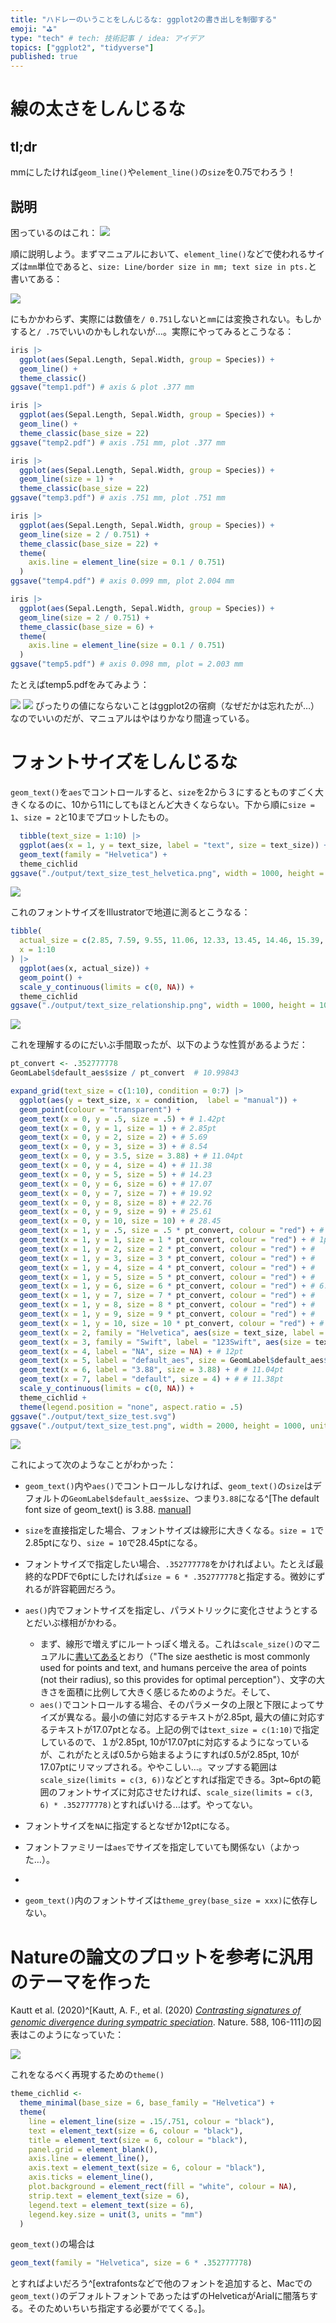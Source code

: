 ```yaml
---
title: "ハドレーのいうことをしんじるな: ggplot2の書き出しを制御する"
emoji: "⛳"
type: "tech" # tech: 技術記事 / idea: アイデア
topics: ["ggplot2", "tidyverse"]
published: true
---
```


# 線の太さをしんじるな

## tl;dr

mmにしたければ`geom_line()`や`element_line()`の`size`を0.75でわろう！

## 説明

困っているのはこれ：
![](/images/ggplot2-size/wakalang.png)

順に説明しよう。まずマニュアルにおいて、`element_line()`などで使われるサイズは`mm`単位であると、`size: Line/border size in mm; text size in pts.`と書いてある：

![](/images/ggplot2-size/manual.png)

にもかかわらず、実際には数値を`/ 0.751`しないと`mm`には変換されない。もしかすると`/ .75`でいいのかもしれないが…。実際にやってみるとこうなる：

```r
iris |> 
  ggplot(aes(Sepal.Length, Sepal.Width, group = Species)) +
  geom_line() +
  theme_classic()
ggsave("temp1.pdf") # axis & plot .377 mm

iris |> 
  ggplot(aes(Sepal.Length, Sepal.Width, group = Species)) +
  geom_line() +
  theme_classic(base_size = 22)
ggsave("temp2.pdf") # axis .751 mm, plot .377 mm

iris |> 
  ggplot(aes(Sepal.Length, Sepal.Width, group = Species)) +
  geom_line(size = 1) +
  theme_classic(base_size = 22) 
ggsave("temp3.pdf") # axis .751 mm, plot .751 mm

iris |> 
  ggplot(aes(Sepal.Length, Sepal.Width, group = Species)) +
  geom_line(size = 2 / 0.751) +
  theme_classic(base_size = 22) +
  theme(
    axis.line = element_line(size = 0.1 / 0.751)
  )
ggsave("temp4.pdf") # axis 0.099 mm, plot 2.004 mm

iris |> 
  ggplot(aes(Sepal.Length, Sepal.Width, group = Species)) +
  geom_line(size = 2 / 0.751) +
  theme_classic(base_size = 6) +
  theme(
    axis.line = element_line(size = 0.1 / 0.751)
  )
ggsave("temp5.pdf") # axis 0.098 mm, plot = 2.003 mm
```
たとえばtemp5.pdfをみてみよう：

![](/images/ggplot2-size/plot5-axis.png)
![](/images/ggplot2-size/plot5-geomline2mm.png)
ぴったりの値にならないことはggplot2の宿痾（なぜだかは忘れたが…）なのでいいのだが、マニュアルはやはりかなり間違っている。

# フォントサイズをしんじるな

`geom_text()`を`aes`でコントロールすると、`size`を2から３にするとものすごく大きくなるのに、10から11にしてもほとんど大きくならない。下から順に`size = 1`、`size = 2`と10までプロットしたもの。
```r
  tibble(text_size = 1:10) |> 
  ggplot(aes(x = 1, y = text_size, label = "text", size = text_size)) +
  geom_text(family = "Helvetica") +
  theme_cichlid
ggsave("./output/text_size_test_helvetica.png", width = 1000, height = 1000, units = "px")
```

![](/images/ggplot2-size/text_size_test_helvetica.png)

これのフォントサイズをIllustratorで地道に測るとこうなる：

```r
tibble(
  actual_size = c(2.85, 7.59, 9.55, 11.06, 12.33, 13.45, 14.46, 15.39, 16.26, 17.07), 
  x = 1:10
) |> 
  ggplot(aes(x, actual_size)) +
  geom_point() +
  scale_y_continuous(limits = c(0, NA)) +
  theme_cichlid
ggsave("./output/text_size_relationship.png", width = 1000, height = 1000, units = "px")
```

![](/images/ggplot2-size/text_size_relationship.png)

これを理解するのにだいぶ手間取ったが、以下のような性質があるようだ：
```r
pt_convert <- .352777778
GeomLabel$default_aes$size / pt_convert  # 10.99843

expand_grid(text_size = c(1:10), condition = 0:7) |> 
  ggplot(aes(y = text_size, x = condition,  label = "manual")) +
  geom_point(colour = "transparent") +
  geom_text(x = 0, y = .5, size = .5) + # 1.42pt
  geom_text(x = 0, y = 1, size = 1) + # 2.85pt
  geom_text(x = 0, y = 2, size = 2) + # 5.69
  geom_text(x = 0, y = 3, size = 3) + # 8.54
  geom_text(x = 0, y = 3.5, size = 3.88) + # 11.04pt
  geom_text(x = 0, y = 4, size = 4) + # 11.38
  geom_text(x = 0, y = 5, size = 5) + # 14.23
  geom_text(x = 0, y = 6, size = 6) + # 17.07
  geom_text(x = 0, y = 7, size = 7) + # 19.92
  geom_text(x = 0, y = 8, size = 8) + # 22.76
  geom_text(x = 0, y = 9, size = 9) + # 25.61
  geom_text(x = 0, y = 10, size = 10) + # 28.45
  geom_text(x = 1, y = .5, size = .5 * pt_convert, colour = "red") + # .5pt
  geom_text(x = 1, y = 1, size = 1 * pt_convert, colour = "red") + # 1pt
  geom_text(x = 1, y = 2, size = 2 * pt_convert, colour = "red") + #
  geom_text(x = 1, y = 3, size = 3 * pt_convert, colour = "red") + #
  geom_text(x = 1, y = 4, size = 4 * pt_convert, colour = "red") + # 
  geom_text(x = 1, y = 5, size = 5 * pt_convert, colour = "red") + # 
  geom_text(x = 1, y = 6, size = 6 * pt_convert, colour = "red") + # 6.02pt
  geom_text(x = 1, y = 7, size = 7 * pt_convert, colour = "red") + # 
  geom_text(x = 1, y = 8, size = 8 * pt_convert, colour = "red") + # 
  geom_text(x = 1, y = 9, size = 9 * pt_convert, colour = "red") + # 
  geom_text(x = 1, y = 10, size = 10 * pt_convert, colour = "red") + # 10.04
  geom_text(x = 2, family = "Helvetica", aes(size = text_size, label = text_size)) +
  geom_text(x = 3, family = "Swift", label = "123Swift", aes(size = text_size, )) +
  geom_text(x = 4, label = "NA", size = NA) + # 12pt
  geom_text(x = 5, label = "default_aes", size = GeomLabel$default_aes$size) + # 11.04pt
  geom_text(x = 6, label = "3.88", size = 3.88) + # # 11.04pt
  geom_text(x = 7, label = "default", size = 4) + # # 11.38pt
  scale_y_continuous(limits = c(0, NA)) +
  theme_cichlid +
  theme(legend.position = "none", aspect.ratio = .5)
ggsave("./output/text_size_test.svg")
ggsave("./output/text_size_test.png", width = 2000, height = 1000, units = "px")
```

![](/images/ggplot2-size/text_size_test.png)

これによって次のようなことがわかった：

- `geom_text()`内や`aes()`でコントロールしなければ、`geom_text()`の`size`はデフォルトの`GeomLabel$default_aes$size`、つまり`3.88`になる^[The default font size of geom_text() is 3.88. [manual](https://ggplot2.tidyverse.org/articles/faq-customising.html)]
- `size`を直接指定した場合、フォントサイズは線形に大きくなる。`size = 1`で2.85ptになり、`size = 10`で28.45ptになる。
- フォントサイズで指定したい場合、`.352777778`をかければよい。たとえば最終的なPDFで6ptにしたければ`size = 6 * .352777778`と指定する。微妙にずれるが許容範囲だろう。
- `aes()`内でフォントサイズを指定し、パラメトリックに変化させようとするとだいぶ様相がかわる。
  - まず、線形で増えずにルートっぽく増える。これは`scale_size()`のマニュアルに[書いてある](https://ggplot2.tidyverse.org/reference/scale_size.html)とおり（"The size aesthetic is most commonly used for points and text, and humans perceive the area of points (not their radius), so this provides for optimal perception"）、文字の大きさを面積に比例して大きく感じるためのようだ。そして、
  - `aes()`でコントロールする場合、そのパラメータの上限と下限によってサイズが異なる。最小の値に対応するテキストが2.85pt, 最大の値に対応するテキストが17.07ptとなる。上記の例では`text_size = c(1:10)`で指定しているので、１が2.85pt, 10が17.07ptに対応するようになっているが、これがたとえば0.5から始まるようにすれば0.5が2.85pt, 10が17.07ptにリマップされる。ややこしい…。マップする範囲は`scale_size(limits = c(3, 6))`などとすれば指定できる。3pt~6ptの範囲のフォントサイズに対応させたければ、`scale_size(limits = c(3, 6) * .352777778)`とすればいける…はず。やってない。
- フォントサイズを`NA`に指定するとなぜか12ptになる。
- フォントファミリーは`aes`でサイズを指定していても関係ない（よかった…）。
- 

- `geom_text()`内のフォントサイズは`theme_grey(base_size = xxx)`に依存しない。

# Natureの論文のプロットを参考に汎用のテーマを作った

Kautt et al. (2020)^[Kautt, A. F., et al. (2020) [_Contrasting signatures of genomic divergence during sympatric speciation_](https://www.nature.com/articles/s41586-020-2845-0). Nature. 588, 106-111]の図表はこのようになっていた：

![](/images/ggplot2-size/cichlid.png)

これをなるべく再現するための`theme()`

```r
theme_cichlid <- 
  theme_minimal(base_size = 6, base_family = "Helvetica") +
  theme(
    line = element_line(size = .15/.751, colour = "black"),
    text = element_text(size = 6, colour = "black"),
    title = element_text(size = 6, colour = "black"),
    panel.grid = element_blank(),
    axis.line = element_line(),
    axis.text = element_text(size = 6, colour = "black"),
    axis.ticks = element_line(),
    plot.background = element_rect(fill = "white", colour = NA),
    strip.text = element_text(size = 6),
    legend.text = element_text(size = 6),
    legend.key.size = unit(3, units = "mm")
  )
```

`geom_text()`の場合は
```r
geom_text(family = "Helvetica", size = 6 * .352777778)
```
とすればよいだろう^[extrafontsなどで他のフォントを追加すると、Macでの`geom_text()`のデフォルトフォントであったはずのHelveticaがArialに闇落ちする。そのためいちいち指定する必要がでてくる。]。
